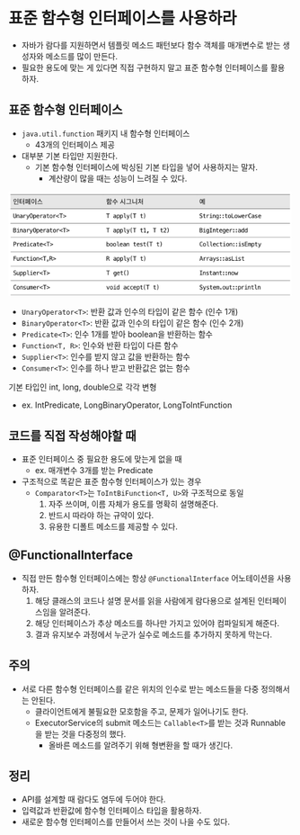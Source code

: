 # 표준 함수형 인터페이스를 사용하라
- 자바가 람다를 지원하면서 템플릿 메소드 패턴보다 함수 객체를 매개변수로 받는 생성자와 메소드를 많이 만든다.
- 필요한 용도에 맞는 게 있다면 직접 구현하지 말고 표준 함수형 인터페이스를 활용하자.

## 표준 함수형 인터페이스
- `java.util.function` 패키지 내 함수형 인터페이스
	- 43개의 인터페이스 제공
- 대부분 기본 타입만 지원한다.
	- 기본 함수형 인터페이스에 박싱된 기본 타입을 넣어 사용하지는 말자.
		- 계산량이 많을 때는 성능이 느려질 수 있다.

![img](./images/item_44_functional_interface.png)

- `UnaryOperator<T>`: 반환 값과 인수의 타입이 같은 함수 (인수 1개)
- `BinaryOperator<T>`: 반환 값과 인수의 타입이 같은 함수 (인수 2개)
- `Predicate<T>`: 인수 1개를 받아 boolean을 반환하는 함수
- `Function<T, R>`: 인수와 반환 타입이 다른 함수
- `Supplier<T>`: 인수를 받지 않고 값을 반환하는 함수
- `Consumer<T>`: 인수를 하나 받고 반환값은 없는 함수

기본 타입인 int, long, double으로 각각 변형
- ex. IntPredicate, LongBinaryOperator, LongToIntFunction

## 코드를 직접 작성해야할 때
- 표준 인터페이스 중 필요한 용도에 맞는게 없을 때
	- ex. 매개변수 3개를 받는 Predicate
- 구조적으로 똑같은 표준 함수형 인터페이스가 있는 경우
	- `Comparator<T>`는 `ToIntBiFunction<T, U>`와 구조적으로 동일
		1. 자주 쓰이며, 이름 자체가 용도를 명확히 설명해준다.
		2. 반드시 따라야 하는 규약이 있다.
		3. 유용한 디폴트 메소드를 제공할 수 있다.

## @FunctionalInterface
- 직접 만든 함수형 인터페이스에는 항상 `@FunctionalInterface` 어노테이션을 사용하자.
	1. 해당 클래스의 코드나 설명 문서를 읽을 사람에게 람다용으로 설계된 인터페이스임을 알려준다.
	2. 해당 인터페이스가 추상 메소드를 하나만 가지고 있어야 컴파일되게 해준다.
	3. 결과 유지보수 과정에서 누군가 실수로 메소드를 추가하지 못하게 막는다.

## 주의
- 서로 다른 함수형 인터페이스를 같은 위치의 인수로 받는 메소드들을 다중 정의해서는 안된다.
	- 클라이언트에게 불필요한 모호함을 주고, 문제가 일어나기도 한다.
	- ExecutorService의 submit 메소드는 `Callable<T>`를 받는 것과 Runnable을 받는 것을 다중정의 했다.
		- 올바른 메소드를 알려주기 위해 형변환을 할 때가 생긴다.

## 정리
- API를 설계할 때 람다도 염두에 두어야 한다.
- 입력값과 반환값에 함수형 인터페이스 타입을 활용하자.
- 새로운 함수형 인터페이스를 만들어서 쓰는 것이 나을 수도 있다.

